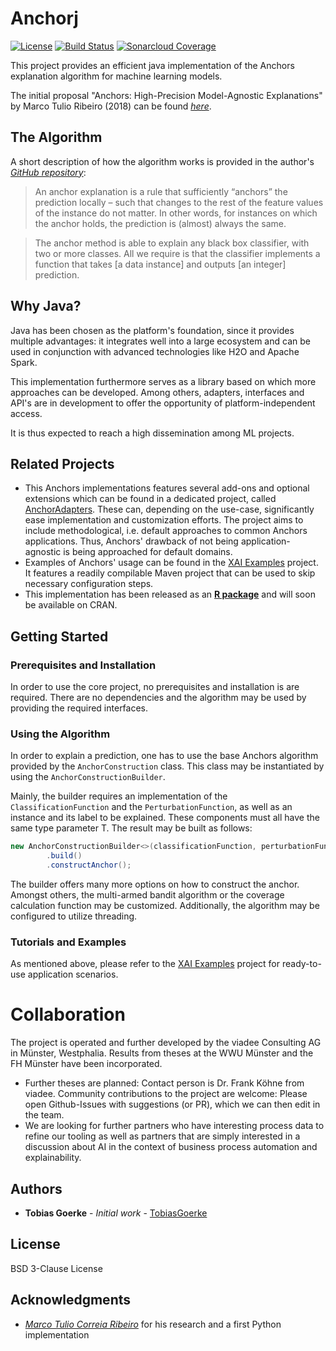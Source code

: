 # Anchorj

[![License](https://img.shields.io/badge/License-BSD%203--Clause-blue.svg)](https://opensource.org/licenses/BSD-3-Clause)
[![Build Status](https://travis-ci.org/viadee/javaAnchorExplainer.svg?branch=master)](https://travis-ci.org/viadee/javaAnchorExplainer)
[![Sonarcloud Coverage](https://sonarcloud.io/api/project_badges/measure?project=de.viadee.xai.anchor:algorithm&metric=coverage)](https://de.viadee.xai.anchor:algorithm&metric=coverage) 

This project provides an efficient java implementation of the Anchors explanation algorithm for machine learning models.

The initial proposal "Anchors: High-Precision Model-Agnostic Explanations" by Marco Tulio Ribeiro (2018) can be found
[*here*](https://homes.cs.washington.edu/~marcotcr/aaai18.pdf).

## The Algorithm

A short description of how the algorithm works is provided in the author's [*GitHub repository*](https://github.com/marcotcr/anchor/):

> An anchor explanation is a rule that sufficiently “anchors” the prediction locally – such that changes to the rest of the feature values of the instance do not matter. In other words, for instances on which the anchor holds, the prediction is (almost) always the same.

> The anchor method is able to explain any black box classifier, with two or more classes. All we require is that the classifier implements a function that takes [a data instance] and outputs [an integer] prediction.


## Why Java?
Java has been chosen as the platform's foundation, since it provides multiple advantages: 
it integrates well into a large ecosystem and can be used in conjunction with advanced technologies like H2O and 
Apache Spark. 

This implementation furthermore serves as a library based on which more approaches can be developed. 
Among others, adapters, interfaces and API's are in development to offer the opportunity of platform-independent access.

It is thus expected to reach a high dissemination among ML projects.

## Related Projects

+ This Anchors implementations features several add-ons and optional extensions which can be found in a dedicated project, called [AnchorAdapters](https://github.com/viadee/javaAnchorAdapters). These can, depending on the use-case, significantly ease implementation and customization efforts. The project aims to include methodological, i.e. default approaches to common Anchors applications. Thus, Anchors' drawback of not being application-agnostic is being approached for default domains.
+ Examples of Anchors' usage can be found in the [XAI Examples](https://github.com/viadee/xai_examples) project. It features a readily compilable Maven project that can be used to skip necessary configuration steps.
+ This implementation has been released as an [**R package**](https://github.com/viadee/anchorsOnR) and will soon be available on CRAN.


## Getting Started


### Prerequisites and Installation

In order to use the core project, no prerequisites and installation is are required. 
There are no dependencies and the algorithm may be used by providing the required interfaces.


### Using the Algorithm

In order to explain a prediction, one has to use the base Anchors algorithm provided by the ``AnchorConstruction`` 
class. This class may be instantiated by using the ``AnchorConstructionBuilder``. 

Mainly, the builder requires an implementation of the ``ClassificationFunction`` and the ``PerturbationFunction``, as 
well as an instance and its label to be explained. These components must all have the same type parameter T.
The result may be built as follows:

```Java
new AnchorConstructionBuilder<>(classificationFunction, perturbationFunction, labeledInstance, instanceLabel)
        .build()
        .constructAnchor();
```

The builder offers many more options on how to construct the anchor. Amongst others, the multi-armed bandit algorithm or
the coverage calculation function may be customized. Additionally, the algorithm may be configured to utilize threading.

### Tutorials and Examples

As mentioned above, please refer to the [XAI Examples](https://github.com/viadee/xai_examples) project for ready-to-use application scenarios.

# Collaboration

The project is operated and further developed by the viadee Consulting AG in Münster, Westphalia. Results from theses at the WWU Münster and the FH Münster have been incorporated.
* Further theses are planned: Contact person is Dr. Frank Köhne from viadee.
    Community contributions to the project are welcome: Please open Github-Issues with suggestions (or PR), which we can then edit in the team.
*   We are looking for further partners who have interesting process data to refine our tooling as well as partners that are simply interested in a discussion about AI in the context of business process automation and explainability.

## Authors

* **Tobias Goerke** - *Initial work* - [TobiasGoerke](https://github.com/TobiasGoerke)

## License

BSD 3-Clause License

## Acknowledgments

* [*Marco Tulio Correia Ribeiro*](https://github.com/marcotcr/anchor/) for his research and a first Python implementation
